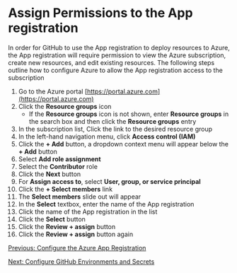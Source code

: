 # Assign Permissions to the App registration

In order for GitHub to use the App registration to deploy resources to Azure, the App registration will require permission
to view the Azure subscription, create new resources, and edit existing resources.  The following steps outline how to configure
Azure to allow the App registration access to the subscription

1. Go to the Azure portal [https://portal.azure.com](https://portal.azure.com)
2. Click the **Resource groups** icon
   - If the **Resource groups** icon is not shown, enter **Resource groups** in the search box and then click the **Resource groups** entry
3. In the subscription list, Click the link to the desired resource group
4. In the left-hand navigation menu, click **Access control (IAM)**
5. Click the **+ Add** button, a dropdown context menu will appear below the **+ Add** button
6. Select **Add role assignment**
7. Select the **Contributor** role
8. Click the **Next** button
9. For **Assign access to**, select **User, group, or service principal**
10. Click the **+ Select members** link
11. The **Select members** slide out will appear
12. In the **Select** textbox, enter the name of the App registration
13. Click the name of the App registration in the list
14. Click the **Select** button
15. Click the **Review + assign** button
16. Click the **Review + assign** button again

[Previous: Configure the Azure App Registration](./02-configure-app-registration.md)

[Next: Configure GitHub Environments and Secrets](./04-configure-github-environments-secrets.md)
